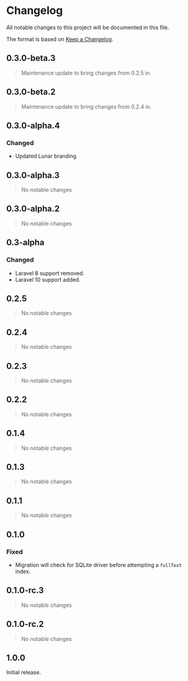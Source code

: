 # Changelog

All notable changes to this project will be documented in this file.

The format is based on [Keep a Changelog](https://keepachangelog.com/en/1.0.0/).

## 0.3.0-beta.3

> Maintenance update to bring changes from 0.2.5 in.

## 0.3.0-beta.2

> Maintenance update to bring changes from 0.2.4 in.

## 0.3.0-alpha.4

### Changed

- Updated Lunar branding

## 0.3.0-alpha.3

> No notable changes

## 0.3.0-alpha.2

> No notable changes

## 0.3-alpha

### Changed

- Laravel 8 support removed.
- Laravel 10 support added.

## 0.2.5

> No notable changes

## 0.2.4

> No notable changes

## 0.2.3

> No notable changes

## 0.2.2

> No notable changes

## 0.1.4

> No notable changes

## 0.1.3

> No notable changes

## 0.1.1

> No notable changes

## 0.1.0

### Fixed

- Migration will check for SQLite driver before attempting a `fullText` index.

## 0.1.0-rc.3

> No notable changes

## 0.1.0-rc.2

> No notable changes

## 1.0.0

Initial release.
